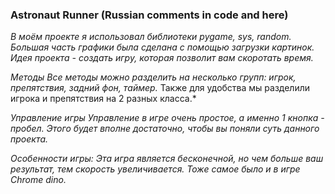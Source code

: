 ### Astronaut Runner (Russian comments in code and here)
*В моём проекте я использовал библиотеки pygame, sys, random.*
*Большая часть графики была сделана c помощью загрузки картинок. Идея проекта - создать игру, которая позволит вам скоротать время.*

*Методы Все методы можно разделить на несколько групп: игрок, препятствия, задний фон, таймер.*
Также для удобства мы разделили игрока и препятствия на 2 разных класса.*

*Управление игры Управление в игре очень простое, а именно 1 кнопка - пробел.*
*Этого будет вполне достаточно, чтобы вы поняли суть данного проекта.*

*Особенности игры:
Эта игра является бесконечной, но чем больше ваш результат, тем скорость увеличивается. Тоже самое было и в игре Chrome* *dino.*
